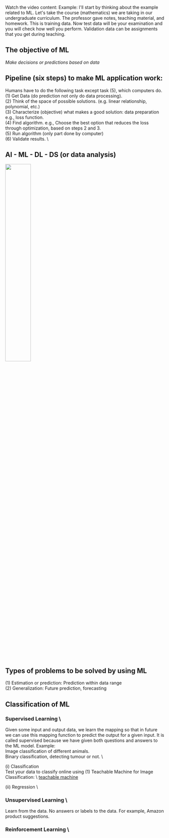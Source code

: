 Watch the video content:
Example: I'll start by thinking about the example related to ML. Let's take the course (mathematics) we are taking in our undergraduate curriculum. The professor gave notes, teaching material, and homework. This is training data. Now test data will be your examination and you will check how well you perform. Validation data can be assignments that you get during teaching.

## The objective of ML
_Make decisions or predictions based on data_

## Pipeline (six steps) to make ML application work:
Humans have to do the following task except task (5), which computers do. \
(1) Get Data (do prediction not only do data processing). \
(2) Think of the space of possible solutions. (e.g. linear relationship, polynomial, etc.) \
(3) Characterize (objective) what makes a good solution: data preparation e.g., loss function.\
(4) Find algorithm. e.g., Choose the best option that reduces the loss through optimization, based on steps 2 and 3. \
(5) Run algorithm (only part done by computer) \
(6) Validate results. \


## AI - ML - DL - DS (or data analysis)
<img src="https://github.com/makeabhishek/ML_learning_from_beginning/assets/47937684/c0613bc6-1764-45db-ad0b-47fbe7c1b428" width=40% height=40%>

## Types of problems to be solved by using ML
(1) Estimation or prediction: Prediction within data range \
(2) Generalization: Future prediction, forecasting

## Classification of ML
### Supervised Learning \
Given some input and output data, we learn the mapping so that in future we can use this mapping function to predict the output for a given input. It is called supervised because we have given both questions and answers to the ML model.
Example: \
Image classification of different animals. \
Binary classification, detecting tumour or not. \


(i) Classification \
Test your data to classify online using (1) Teachable Machine for Image Classification: \ 
[teachable machine]([https://website-name.com](https://teachablemachine.withgoogle.com/train/image) 'Classification')

(ii) Regression \


### Unsupervised Learning \
Learn from the data. No answers or labels to the data. For example, Amazon product suggestions.

### Reinforcement Learning \
